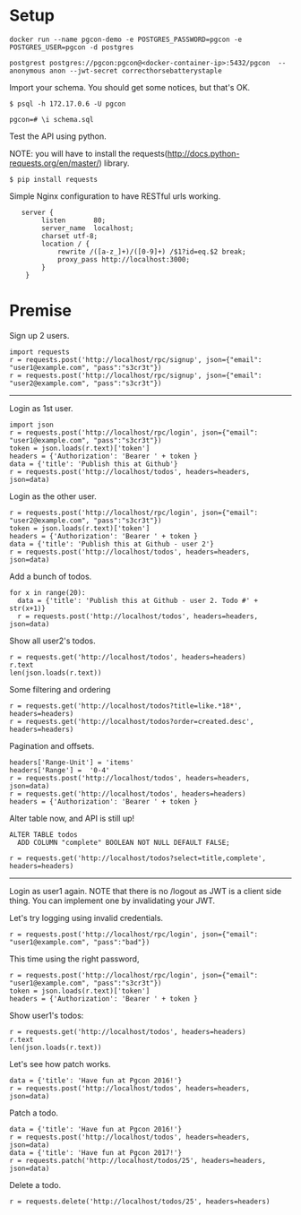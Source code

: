 # Setup

```
docker run --name pgcon-demo -e POSTGRES_PASSWORD=pgcon -e POSTGRES_USER=pgcon -d postgres
```

```
postgrest postgres://pgcon:pgcon@<docker-container-ip>:5432/pgcon  --anonymous anon --jwt-secret correcthorsebatterystaple
```

Import your schema. You should get some notices, but that's OK.

```
$ psql -h 172.17.0.6 -U pgcon

pgcon=# \i schema.sql
```

Test the API using python.

NOTE: you will have to install the requests(http://docs.python-requests.org/en/master/) library.

```
$ pip install requests
```

Simple Nginx configuration to have RESTful urls working.

```
   server {
        listen       80;
        server_name  localhost;
        charset utf-8;
        location / {
            rewrite /([a-z_]+)/([0-9]+) /$1?id=eq.$2 break;
            proxy_pass http://localhost:3000;
        }
    }
```

# Premise

Sign up 2 users.

```
import requests
r = requests.post('http://localhost/rpc/signup', json={"email": "user1@example.com", "pass":"s3cr3t"})
r = requests.post('http://localhost/rpc/signup', json={"email": "user2@example.com", "pass":"s3cr3t"})
```

------------------------------------------------------

Login as 1st user.

```
import json
r = requests.post('http://localhost/rpc/login', json={"email": "user1@example.com", "pass":"s3cr3t"})
token = json.loads(r.text)['token']
headers = {'Authorization': 'Bearer ' + token }
data = {'title': 'Publish this at Github'}
r = requests.post('http://localhost/todos', headers=headers, json=data)
```

Login as the other user.

```
r = requests.post('http://localhost/rpc/login', json={"email": "user2@example.com", "pass":"s3cr3t"})
token = json.loads(r.text)['token']
headers = {'Authorization': 'Bearer ' + token }
data = {'title': 'Publish this at Github - user 2'}
r = requests.post('http://localhost/todos', headers=headers, json=data)
```

Add a bunch of todos.

```
for x in range(20):
  data = {'title': 'Publish this at Github - user 2. Todo #' + str(x+1)}
  r = requests.post('http://localhost/todos', headers=headers, json=data)
```

Show all user2's todos.

```
r = requests.get('http://localhost/todos', headers=headers)
r.text
len(json.loads(r.text))
```
Some filtering and ordering

```
r = requests.get('http://localhost/todos?title=like.*18*', headers=headers)
r = requests.get('http://localhost/todos?order=created.desc', headers=headers)
```

Pagination and offsets.

```
headers['Range-Unit'] = 'items'
headers['Range'] =  '0-4'
r = requests.post('http://localhost/todos', headers=headers, json=data)
r = requests.get('http://localhost/todos', headers=headers)
headers = {'Authorization': 'Bearer ' + token }
```


Alter table now, and API is still up!

```
ALTER TABLE todos
  ADD COLUMN "complete" BOOLEAN NOT NULL DEFAULT FALSE;
```

```
r = requests.get('http://localhost/todos?select=title,complete', headers=headers)
```

------------------------------------------------------

Login as user1 again.
NOTE that there is no /logout as JWT is a client side thing. You can implement one by invalidating your JWT.


Let's try logging using invalid credentials.

```
r = requests.post('http://localhost/rpc/login', json={"email": "user1@example.com", "pass":"bad"})
```

This time using the right password,

```
r = requests.post('http://localhost/rpc/login', json={"email": "user1@example.com", "pass":"s3cr3t"})
token = json.loads(r.text)['token']
headers = {'Authorization': 'Bearer ' + token }
```

Show user1's todos:

```
r = requests.get('http://localhost/todos', headers=headers)
r.text
len(json.loads(r.text))
```

Let's see how patch works.

```
data = {'title': 'Have fun at Pgcon 2016!'}
r = requests.post('http://localhost/todos', headers=headers, json=data)
```

Patch a todo.

```
data = {'title': 'Have fun at Pgcon 2016!'}
r = requests.post('http://localhost/todos', headers=headers, json=data)
data = {'title': 'Have fun at Pgcon 2017!'}
r = requests.patch('http://localhost/todos/25', headers=headers, json=data)
```
Delete a todo.

```
r = requests.delete('http://localhost/todos/25', headers=headers)
```


